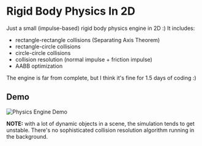 # Rigid Body Physics In 2D

Just a small (impulse-based) rigid body physics engine in 2D :)
It includes:

- rectangle-rectangle collisions (Separating Axis Theorem)
- rectangle-circle collisions
- circle-circle collisions
- collision resolution (normal impulse + friction impulse)
- AABB optimization

The engine is far from complete, but I think it's fine for 1.5 days of coding :)

## Demo

![Physics Engine Demo](assets/demo.gif)

**NOTE:** with a lot of dynamic objects in a scene, the simulation tends to get unstable. There's no
sophisticated collision resolution algorithm running in the background.